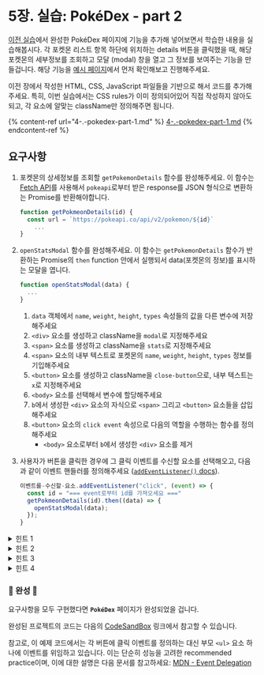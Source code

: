 # 5장. 실습: PokéDex - part 2

[이전 실습](4-.-pokedex-part-1.md)에서 완성한 PokéDex 페이지에 기능을 추가해 넣어보면서 학습한 내용을 실습해봅시다. 각 포켓몬 리스트 항목 하단에 위치하는 details 버튼을 클릭했을 때, 해당 포켓몬의 세부정보를 조회하고 모달 (modal) 창을 열고 그 정보를 보여주는 기능을 만들겁니다. 해당 기능을 [예시 페이지](https://ljw0fo.csb.app/)에서 먼저 확인해보고 진행해주세요.

이전 장에서 작성한 HTML, CSS, JavaScript 파일들을 기반으로 해서 코드를 추가해주세요. 특히, 이번 실습에서는 CSS rules가 이미 정의되어있어 직접 작성하지 않아도 되고, 각 요소에 알맞는 className만 정의해주면 됩니다.



{% content-ref url="4-.-pokedex-part-1.md" %}
[4-.-pokedex-part-1.md](4-.-pokedex-part-1.md)
{% endcontent-ref %}



## 요구사항

1.  포켓몬의 상세정보를 조회할 `getPokemonDetails` 함수를 완성해주세요. 이 함수는 [Fetch API](https://developer.mozilla.org/en-US/docs/Web/API/Fetch\_API/Using\_Fetch)를 사용해서 `pokeapi`로부터 받은 response를 JSON 형식으로 변환하는 Promise를 반환해야합니다.

    ```jsx
    function getPokmeonDetails(id) {
      const url = `https://pokeapi.co/api/v2/pokemon/${id}`
        ...
    }
    ```


2.  `openStatsModal` 함수를 완성해주세요. 이 함수는 `getPokemonDetails` 함수가 반환하는 Promise의 `then` function 안에서 실행되서 data(포켓몬의 정보)를 표시하는 모달을 엽니다.

    ```jsx
    function openStatsModal(data) {
      ...
    }
    ```

    1. `data` 객체에서 `name`, `weight`, `height`, `types` 속성들의 값을 다른 변수에 저장해주세요
    2. `<div>` 요소를 생성하고 className을 `modal`로 지정해주세요
    3. `<span>` 요소를 생성하고 className을 `stats`로 지정해주세요
    4. `<span>` 요소의 내부 텍스트로 포켓몬의 `name`, `weight`, `height`, `types` 정보를 기입해주세요
    5. `<button>` 요소를 생성하고 className을 `close-button`으로, 내부 텍스트는 `x`로 지정해주세요
    6. `<body>` 요소를 선택해서 변수에 할당해주세요
    7. `b`에서 생성한 `<div>` 요소의 자식으로 `<span>` 그리고 `<button>` 요소들을 삽입해주세요
    8. `<button>` 요소의 `click event` 속성으로 다음의 역할을 수행하는 함수를 정의해주세요
       * `<body>` 요소로부터 `b`에서 생성한 `<div>` 요소를 제거


3.  사용자가 버튼을 클릭한 경우에 그 클릭 이벤트를 수신할 요소를 선택해오고, 다음과 같이 이벤트 핸들러를 정의해주세요 ([`addEventListener()` docs](https://developer.mozilla.org/en-US/docs/Web/API/EventTarget/addEventListener)).

    ```javascript
    이벤트를-수신할-요소.addEventListener("click", (event) => {
      const id = "=== event로부터 id를 가져오세요 ==="
      getPokmeonDetails(id).then((data) => {
        openStatsModal(data);
      });
    }
    ```



<details>

<summary>힌트 1</summary>

[MDN - Using Promises](https://developer.mozilla.org/en-US/docs/Web/JavaScript/Guide/Using\_promises)

</details>

<details>

<summary>힌트 2</summary>

`element.appendChild()` / `element.removeChild()`

</details>

<details>

<summary>힌트 3</summary>

```javascript
buttonElement.onclick = () ⇒ {
  console.log('clicked !') 
}
```

</details>

<details>

<summary>힌트 4</summary>

```javascript
buttonElement.dataset.pokemonId = 1

...

element.addEventListener("click", (event) => {
  const id = event.target.dataset.pokemonId
  getPokmeonDetails(id).then()
})

```

</details>





### 🎉 완성 🎉

요구사항을 모두 구현했다면 **`PokéDex`** 페이지가 완성되었을 겁니다.

완성된 프로젝트의 코드는 다음의 [CodeSandBox](https://codesandbox.io/s/pokedex-example-part-2-html-css-javascript-ljw0fo?file=/src/index.js) 링크에서 참고할 수 있습니다.

참고로, 이 예제 코드에서는 각 버튼에 클릭 이벤트를 정의하는 대신 부모 `<ul>` 요소 하나에 이벤트를 위임하고 있습니다. 이는 단순히 성능을 고려한 recommended practice이며, 이에 대한 설명은 다음 문서를 참고하세요: [MDN - Event Delegation](https://developer.mozilla.org/en-US/docs/Learn/JavaScript/Building\_blocks/Events#event\_delegation)

